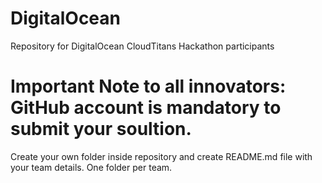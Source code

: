 # DigitalOcean
Repository for DigitalOcean CloudTitans Hackathon participants

# Important Note to all innovators: GitHub account is mandatory to submit your soultion.

Create your own folder inside repository and create README.md file with your team details. One folder per team.

